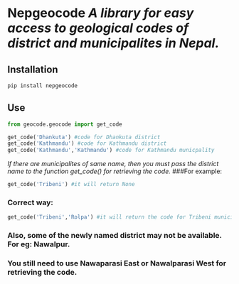 # Nepgeocode *A library for easy access to geological codes of district and municipalites in Nepal.*

## Installation
```zsh
pip install nepgeocode
```

## Use
```python
from geocode.geocode import get_code

get_code('Dhankuta') #code for Dhankuta district
get_code('Kathmandu') #code for Kathmandu district
get_code('Kathmandu','Kathmandu') #code for Kathmandu municpality
```

*If there are municipalites of same name, then you must pass the district name to the function get_code() for retrieving the code.*
###For example:
```python
get_code('Tribeni') #it will return None
```
### Correct way:
```python
get_code('Tribeni','Rolpa') #it will return the code for Tribeni municipality in Rolpa
```

### Also, some of the newly named district may not be available. For eg: Nawalpur.
### You still need to use Nawaparasi East or Nawalparasi West for retrieving the code.



